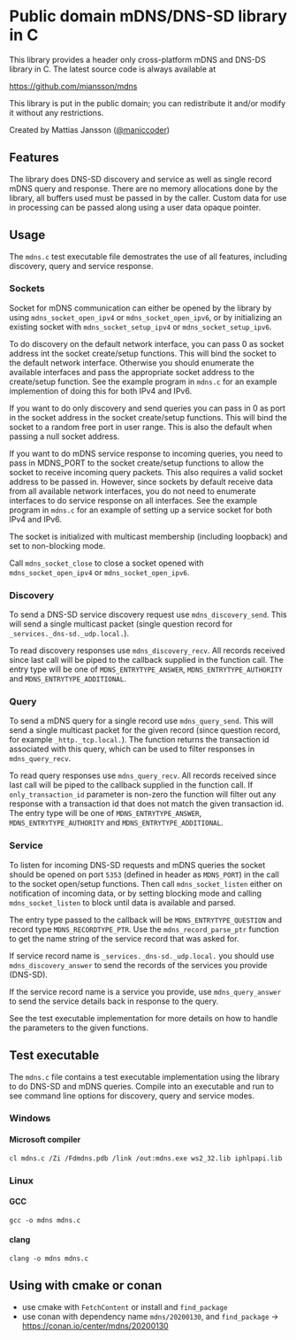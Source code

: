 # Public domain mDNS/DNS-SD library in C

This library provides a header only cross-platform mDNS and DNS-DS library in C. The latest source code is always available at

https://github.com/mjansson/mdns

This library is put in the public domain; you can redistribute it and/or modify it without any restrictions.

Created by Mattias Jansson ([@maniccoder](https://twitter.com/maniccoder))

## Features

The library does DNS-SD discovery and service as well as single record mDNS query and response. There are no memory allocations done by the library, all buffers used must be passed in by the caller. Custom data for use in processing can be passed along using a user data opaque pointer.

## Usage

The `mdns.c` test executable file demostrates the use of all features, including discovery, query and service response.

### Sockets

Socket for mDNS communication can either be opened by the library by using `mdns_socket_open_ipv4` or `mdns_socket_open_ipv6`, or by initializing an existing socket with `mdns_socket_setup_ipv4` or `mdns_socket_setup_ipv6`.

To do discovery on the default network interface, you can pass 0 as socket address int the socket create/setup functions. This will bind the socket to the default network interface. Otherwise you should enumerate the available interfaces and pass the appropriate socket address to the create/setup function. See the example program in `mdns.c` for an example implemention of doing this for both IPv4 and IPv6.

If you want to do only discovery and send queries you can pass in 0 as port in the socket address in the socket create/setup functions. This will bind the socket to a random free port in user range. This is also the default when passing a null socket address.

If you want to do mDNS service response to incoming queries, you need to pass in MDNS_PORT to the socket create/setup functions to allow the socket to receive incoming query packets. This also requires a valid socket address to be passed in. However, since sockets by default receive data from all available network interfaces, you do not need to enumerate interfaces to do service response on all interfaces. See the example program in `mdns.c` for an example of setting up a service socket for both IPv4 and IPv6.

The socket is initialized with multicast membership (including loopback) and set to non-blocking mode.

Call `mdns_socket_close` to close a socket opened with `mdns_socket_open_ipv4` or `mdns_socket_open_ipv6`.

### Discovery

To send a DNS-SD service discovery request use `mdns_discovery_send`. This will send a single multicast packet (single question record for `_services._dns-sd._udp.local.`).

To read discovery responses use `mdns_discovery_recv`. All records received since last call will be piped to the callback supplied in the function call. The entry type will be one of `MDNS_ENTRYTYPE_ANSWER`, `MDNS_ENTRYTYPE_AUTHORITY` and `MDNS_ENTRYTYPE_ADDITIONAL`.

### Query

To send a mDNS query for a single record use `mdns_query_send`. This will send a single multicast packet for the given record (since question record, for example `_http._tcp.local.`). The function returns the transaction id associated with this query, which can be used to filter responses in `mdns_query_recv`.

To read query responses use `mdns_query_recv`. All records received since last call will be piped to the callback supplied in the function call. If `only_transaction_id` parameter is non-zero the function will filter out any response with a transaction id that does not match the given transaction id. The entry type will be one of `MDNS_ENTRYTYPE_ANSWER`, `MDNS_ENTRYTYPE_AUTHORITY` and `MDNS_ENTRYTYPE_ADDITIONAL`.

### Service

To listen for incoming DNS-SD requests and mDNS queries the socket should be opened on port `5353` (defined in header as `MDNS_PORT`) in the call to the socket open/setup functions. Then call `mdns_socket_listen` either on notification of incoming data, or by setting blocking mode and calling `mdns_socket_listen` to block until data is available and parsed.

The entry type passed to the callback will be `MDNS_ENTRYTYPE_QUESTION` and record type `MDNS_RECORDTYPE_PTR`. Use the `mdns_record_parse_ptr` function to get the name string of the service record that was asked for.

If service record name is `_services._dns-sd._udp.local.` you should use `mdns_discovery_answer` to send the records of the services you provide (DNS-SD).

If the service record name is a service you provide, use `mdns_query_answer` to send the service details back in response to the query.

See the test executable implementation for more details on how to handle the parameters to the given functions.

## Test executable
The `mdns.c` file contains a test executable implementation using the library to do DNS-SD and mDNS queries. Compile into an executable and run to see command line options for discovery, query and service modes.

### Windows

#### Microsoft compiler
`cl mdns.c /Zi /Fdmdns.pdb /link /out:mdns.exe ws2_32.lib iphlpapi.lib`

### Linux

#### GCC
`gcc -o mdns mdns.c`

#### clang
`clang -o mdns mdns.c`

## Using with cmake or conan

* use cmake with `FetchContent` or install and `find_package`
* use conan with dependency name `mdns/20200130`, and `find_package` -> https://conan.io/center/mdns/20200130
